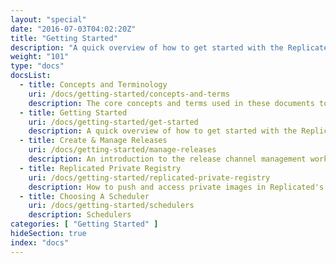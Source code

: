 ```yaml
---
layout: "special"
date: "2016-07-03T04:02:20Z"
title: "Getting Started"
description: "A quick overview of how to get started with the Replicated platform."
weight: "101"
type: "docs"
docsList:
  - title: Concepts and Terminology
    uri: /docs/getting-started/concepts-and-terms
    description: The core concepts and terms used in these documents to describe the Replicated functionality.
  - title: Getting Started
    uri: /docs/getting-started/get-started
    description: A quick overview of how to get started with the Replicated platform.
  - title: Create & Manage Releases
    uri: /docs/getting-started/manage-releases
    description: An introduction to the release channel management workflow for development on the Replicated platform.
  - title: Replicated Private Registry
    uri: /docs/getting-started/replicated-private-registry
    description: How to push and access private images in Replicated's hosted private registry.
  - title: Choosing A Scheduler
    uri: /docs/getting-started/schedulers
    description: Schedulers
categories: [ "Getting Started" ]
hideSection: true
index: "docs"
---
```

